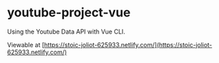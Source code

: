 # youtube-project-vue

Using the Youtube Data API with Vue CLI.

Viewable at [https://stoic-joliot-625933.netlify.com/](https://stoic-joliot-625933.netlify.com/)
